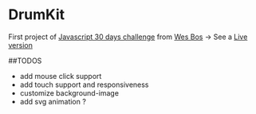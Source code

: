 # DrumKit
First project of [Javascript 30 days challenge](https://javascript30.com/) from [Wes Bos](https://github.com/wesbos)
-> See a [Live version](https://nathanchalot.github.io/DrumKit/)

##TODOS
- add mouse click support
- add touch support and responsiveness
- customize background-image
- add svg animation ?
